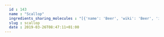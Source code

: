 ```yaml
---
  id : 143
  name : "Scallop"
  ingredients_sharing_molecules : "[{'name': 'Beer', 'wiki': 'Beer', 'id': 9, 'category': 'Beverage Alcoholic', 'common_molecules': [8314, 11552, 31291, 1146, 12232, 18827, 7284, 3893, 13187, 8094, 1130, 12020, 878, 31289, 1032, 379, 6561, 8892, 11005, 644104, 8180, 6590, 8063, 18635, 14296, 1049, 14079, 26808, 8194, 8158, 7302, 22201]}, {'name': 'Tea', 'wiki': 'Tea', 'id': 310, 'category': 'Plant', 'common_molecules': [8314, 11552, 637564, 240, 18827, 7284, 3893, 31260, 13187, 8094, 1130, 12020, 878, 379, 6561, 8892, 11005, 644104, 8180, 6590, 8063, 18635, 14296, 1049, 14079, 26808, 31289, 8158, 7302, 1549778, 22201]}, {'name': 'Rice', 'wiki': 'Rice', 'id': 55, 'category': 'Cereal', 'common_molecules': [8314, 11552, 637564, 12232, 240, 18827, 7284, 3893, 31260, 13187, 8094, 1130, 8180, 878, 1032, 379, 6561, 8892, 11005, 644104, 6590, 8063, 18635, 14296, 1049, 1146, 26808, 8158, 31289, 22201]}, {'name': 'Mushroom', 'wiki': 'Mushroom', 'id': 246, 'category': 'Fungus', 'common_molecules': [1146, 11552, 12232, 240, 18827, 7284, 3893, 31260, 8094, 1130, 8180, 878, 1032, 379, 6561, 8892, 11005, 644104, 6590, 8063, 18635, 14296, 1049, 14079, 26808, 31289, 8158, 7302, 22201]}, {'name': 'Coffee', 'wiki': 'Coffee', 'id': 46, 'category': 'Beverage Caffeinated', 'common_molecules': [8314, 11552, 1146, 12232, 18827, 7284, 3893, 30914, 32093, 13187, 8094, 1130, 26808, 878, 644104, 379, 6561, 8892, 1032, 6590, 14079, 18635, 14296, 1049, 8158, 7302, 62510, 22201]}]"
  slug : scallop
  date : 2019-03-26T08:47:11+01:00
---
```



